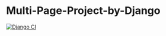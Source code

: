 # Multi-Page-Project-by-Django
[![Django CI](https://github.com/devnazmul/Multi-Page-Project-by-Django/actions/workflows/django.yml/badge.svg)](https://github.com/devnazmul/Multi-Page-Project-by-Django/actions/workflows/django.yml)
